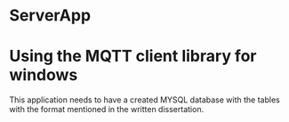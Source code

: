 # ServerApp
# Using the MQTT client library for windows
This application needs to have a created MYSQL database with the tables with the format mentioned in the written dissertation. 

